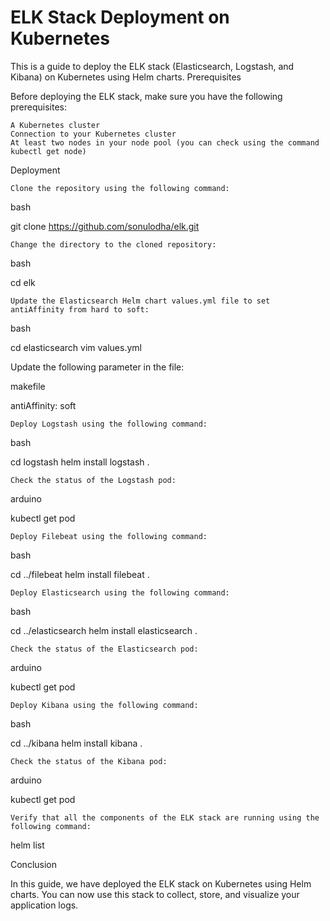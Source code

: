 # ELK Stack Deployment on Kubernetes

This is a guide to deploy the ELK stack (Elasticsearch, Logstash, and Kibana) on Kubernetes using Helm charts.
Prerequisites

Before deploying the ELK stack, make sure you have the following prerequisites:

    A Kubernetes cluster
    Connection to your Kubernetes cluster
    At least two nodes in your node pool (you can check using the command kubectl get node)

Deployment

    Clone the repository using the following command:

bash

git clone https://github.com/sonulodha/elk.git

    Change the directory to the cloned repository:

bash

cd elk

    Update the Elasticsearch Helm chart values.yml file to set antiAffinity from hard to soft:

bash

cd elasticsearch
vim values.yml

Update the following parameter in the file:

makefile

antiAffinity: soft

    Deploy Logstash using the following command:

bash

cd logstash
helm install logstash .

    Check the status of the Logstash pod:

arduino

kubectl get pod

    Deploy Filebeat using the following command:

bash

cd ../filebeat
helm install filebeat .

    Deploy Elasticsearch using the following command:

bash

cd ../elasticsearch
helm install elasticsearch .

    Check the status of the Elasticsearch pod:

arduino

kubectl get pod

    Deploy Kibana using the following command:

bash

cd ../kibana
helm install kibana .

    Check the status of the Kibana pod:

arduino

kubectl get pod

    Verify that all the components of the ELK stack are running using the following command:

helm list

Conclusion

In this guide, we have deployed the ELK stack on Kubernetes using Helm charts. You can now use this stack to collect, store, and visualize your application logs.
